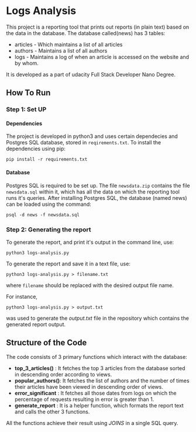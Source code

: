 # Logs Analysis
This project is a reporting tool that prints out reports (in plain text) based on the data in the database. The database called(news) has 3 tables:
* articles - Which maintains a list of all articles
* authors  - Maintains a list of all authors
* logs - Maintains a log of when an article is accessed on the website and by whom.

It is developed as a part of udacity Full Stack Developer Nano Degree.

## How To Run

### Step 1: Set UP
#### Dependencies
The project is developed in python3 and uses certain dependecies and Postgres SQL database, stored in `reqirements.txt`. To install the dependencies using pip:

`pip install -r requirements.txt`

#### Database
Postgres SQL is required to be set up. The file `newsdata.zip` contains the file `newsdata.sql` within it, which has all the data on which the reporting tool runs it's queries. After installing Postgres SQL, the database (named news) can be loaded using the command:

`psql -d news -f newsdata.sql`

### Step 2: Generating the report

To generate the report, and print it's output in the command line, use:

`python3 logs-analysis.py`

To generate the report and save it in a text file, use:

`python3 logs-analysis.py > filename.txt` 

where `filename` should be replaced with the desired output file name.

For instance, 

`python3 logs-analysis.py > output.txt` 

was used to generate the *output.txt* file in the repository which contains the generated report output.

## Structure of the Code

The code consists of 3 primary functions which interact with the database:

* **top_3_articles()** : It fetches the top 3 articles from the database sorted in descending order according to views.
* **popular_authors()**: It fetches the list of authors and the number of times their articles have been viewed in descending order of views.
* **error_significant** : It fetches all those dates from logs on which the percentage of requests resulting in error is greater than 1.
* **generate_report** : It is a helper function, which formats the report text and calls the other 3 functions.

All the functions achieve their result using *JOINS* in a single SQL query.
